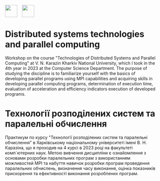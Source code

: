 <div style="display: flex;">
    <img src="https://static8.tgstat.ru/channels/_0/ce/ceecb42fcf878251779474152143188f.jpg" width="40" height="40">
    &nbsp;&nbsp;&nbsp;&nbsp;
    <img src="http://geometry.karazin.ua/themes/frontend/images/univer_logo.jpg" width="40" height="40">
</div>

# Distributed systems technologies and parallel computing

Workshop on the course "Technologies of Distributed Systems and Parallel Computing" at V. N. Karazin Kharkiv National University, which I took in the 4th year in 2023 at the Computer Science Department.
The purpose of studying the discipline is to familiarize yourself with the basics of developing parallel programs using
MPI capabilities and acquiring skills in developing parallel computing programs, determination of execution time, evaluation of acceleration and efficiency indicators execution of developed programs.

# Технології розподілених систем та паралельні обчислення

Практикум по курсу "Технології розподілених систем та паралельні обчислення" в Харківському національному університеті імені В. Н. Каразіна, що я проходив на 4 курсі в 2023 році на факультеті комп`ютерних наук.
Метою вивчення дисципліни є ознайомлення з основами розробки паралельних програм з використанням
можливостей MPI та набуття навичок розробки програм проведення паралельних обчислень,
визначення часу виконання, оцінка показників прискорення та ефективності
виконання розроблених програм.
